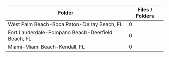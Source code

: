 | Folder                                            |   Files / Folders |
|---------------------------------------------------|-------------------|
| West Palm Beach-Boca Raton-Delray Beach, FL       |                 0 |
| Fort Lauderdale-Pompano Beach-Deerfield Beach, FL |                 0 |
| Miami-Miami Beach-Kendall, FL                     |                 0 |